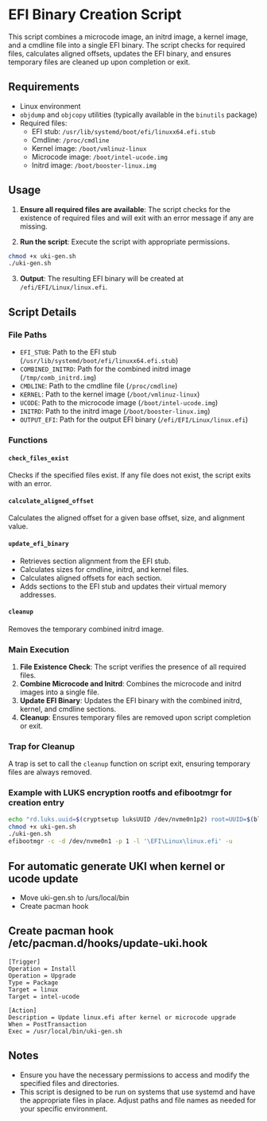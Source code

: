 # EFI Binary Creation Script

This script combines a microcode image, an initrd image, a kernel image, and a cmdline file into a single EFI binary. The script checks for required files, calculates aligned offsets, updates the EFI binary, and ensures temporary files are cleaned up upon completion or exit.

## Requirements

- Linux environment
- `objdump` and `objcopy` utilities (typically available in the `binutils` package)
- Required files:
  - EFI stub: `/usr/lib/systemd/boot/efi/linuxx64.efi.stub`
  - Cmdline: `/proc/cmdline`
  - Kernel image: `/boot/vmlinuz-linux`
  - Microcode image: `/boot/intel-ucode.img`
  - Initrd image: `/boot/booster-linux.img`

## Usage

1. **Ensure all required files are available**: The script checks for the existence of required files and will exit with an error message if any are missing.

2. **Run the script**: Execute the script with appropriate permissions.
```bash
chmod +x uki-gen.sh
./uki-gen.sh
```

3. **Output**: The resulting EFI binary will be created at `/efi/EFI/Linux/linux.efi`.

## Script Details

### File Paths

- `EFI_STUB`: Path to the EFI stub (`/usr/lib/systemd/boot/efi/linuxx64.efi.stub`)
- `COMBINED_INITRD`: Path for the combined initrd image (`/tmp/comb_initrd.img`)
- `CMDLINE`: Path to the cmdline file (`/proc/cmdline`)
- `KERNEL`: Path to the kernel image (`/boot/vmlinuz-linux`)
- `UCODE`: Path to the microcode image (`/boot/intel-ucode.img`)
- `INITRD`: Path to the initrd image (`/boot/booster-linux.img`)
- `OUTPUT_EFI`: Path for the output EFI binary (`/efi/EFI/Linux/linux.efi`)

### Functions

#### `check_files_exist`

Checks if the specified files exist. If any file does not exist, the script exits with an error.

#### `calculate_aligned_offset`

Calculates the aligned offset for a given base offset, size, and alignment value.

#### `update_efi_binary`

- Retrieves section alignment from the EFI stub.
- Calculates sizes for cmdline, initrd, and kernel files.
- Calculates aligned offsets for each section.
- Adds sections to the EFI stub and updates their virtual memory addresses.

#### `cleanup`

Removes the temporary combined initrd image.

### Main Execution

1. **File Existence Check**: The script verifies the presence of all required files.
2. **Combine Microcode and Initrd**: Combines the microcode and initrd images into a single file.
3. **Update EFI Binary**: Updates the EFI binary with the combined initrd, kernel, and cmdline sections.
4. **Cleanup**: Ensures temporary files are removed upon script completion or exit.

### Trap for Cleanup

A trap is set to call the `cleanup` function on script exit, ensuring temporary files are always removed.

### Example with LUKS encryption rootfs and efibootmgr for creation entry

```bash
echo "rd.luks.uuid=$(cryptsetup luksUUID /dev/nvme0n1p2) root=UUID=$(blkid -s UUID -o value /dev/mapper/rootfs)" > /proc/cmdline
chmod +x uki-gen.sh
./uki-gen.sh
efibootmgr -c -d /dev/nvme0n1 -p 1 -l '\EFI\Linux\linux.efi' -u
```

## For automatic generate UKI when kernel or ucode update

- Move uki-gen.sh to /urs/local/bin
- Create pacman hook

## Create pacman hook /etc/pacman.d/hooks/update-uki.hook

```
[Trigger]
Operation = Install
Operation = Upgrade
Type = Package
Target = linux
Target = intel-ucode

[Action]
Description = Update linux.efi after kernel or microcode upgrade
When = PostTransaction
Exec = /usr/local/bin/uki-gen.sh
```

## Notes

- Ensure you have the necessary permissions to access and modify the specified files and directories.
- This script is designed to be run on systems that use systemd and have the appropriate files in place. Adjust paths and file names as needed for your specific environment.
